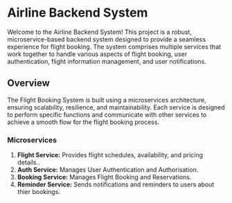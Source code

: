 # Airline Backend System

Welcome to the Airline Backend System! This project is a robust, microservice-based backend system designed to provide a seamless experience for flight booking. The system comprises multiple services that work together to handle various aspects of flight booking, user authentication, flight information management, and user notifications.

## Overview

The Flight Booking System is built using a microservices architecture, ensuring scalability, resilience, and maintainability. Each service is designed to perform specific functions and communicate with other services to achieve a smooth flow for the flight booking process.

### Microservices

1. **Flight Service:** Provides flight schedules, availability, and pricing details..
2. **Auth Service:** Manages User Authentication and Authorisation.
3. **Booking Service:** Manages Flight Booking and Reservations.
4. **Reminder Service:** Sends notifications and reminders to users about thier bookings.

